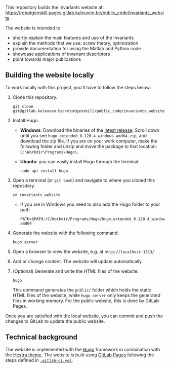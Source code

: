 This repository builds the invariants website at: https://robotgenskill.pages.gitlab.kuleuven.be/public_code/invariants_website

The website is intended to 
- shortly explain the main features and use of the invariants
- explain the methods that we use: screw theory, optimization
- provide documentation for using the Matlab and Python code
- showcase applications of invariant descriptors
- point towards major publications

## Building the website locally

To work locally with this project, you'll have to follow the steps below:

1. Clone this repository.

   ```shell
   git clone git@gitlab.kuleuven.be:robotgenskill/public_code/invariants_website.git
   ```

1. Install Hugo. 

   - **Windows**: Download the binaries of the [latest release](https://github.com/gohugoio/hugo/releases/tag/v0.120.4). Scroll down until you see `hugo_extended_0.120.4_windows-amd64.zip`, and download the zip file. If you are on your work computer, make the following folder and unzip and move the package to that location: `C:\Workdir\Programs\Hugo\`. 

   - **Ubuntu**: you can easily install Hugo through the terminal:

      ```shell
      sudo apt install hugo
      ```

1. Open a terminal (or `git bash`) and navigate to where you cloned this repository. 

   ```shell
   cd invariants_website
   ```

      - If you are in Windows you need to also add the Hugo folder to your path

         ```shell
         PATH=$PATH:/C/Workdir/Programs/Hugo/hugo_extended_0.120.4_windows-amd64
         ```

1. Generate the website with the following command:

   ```shell
   hugo server
   ```

1. Open a browser to view the website, e.g. at `http://localhost:1313/`
1. Add or change content. The website will update automatically.
1. (Optional) Generate and write the HTML files of the website:

   ```shell
   hugo
   ```

   This command generates the `public/` folder which holds the static HTML files of the website, while `hugo server` only keeps the generated files in working memory. For the public website, this is done by GitLab Pages.

Once you are satisfied with the local website, you can commit and push the changes to GitLab to update the public website.

## Technical background

The website is implemented with the [Hugo](https://gohugo.io) framework in combination with the [Hextra theme](https://github.com/imfing/hextra). The website is built using [GitLab Pages](https://about.gitlab.com/stages-devops-lifecycle/pages/) following the steps defined in [`.gitlab-ci.yml`](.gitlab-ci.yml).

